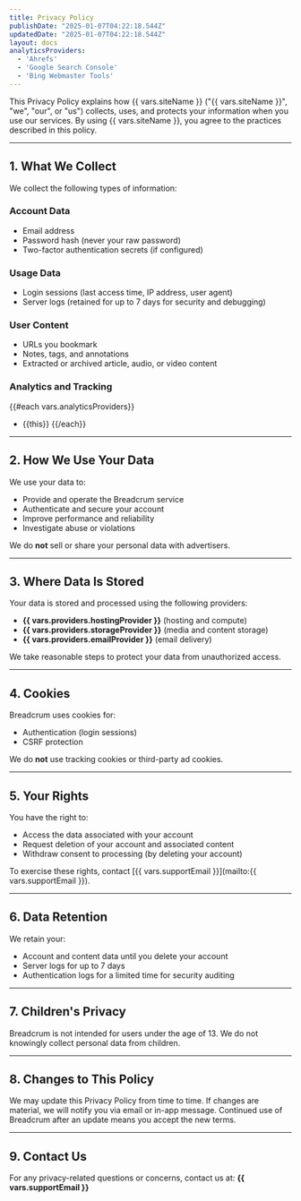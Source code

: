 ```yaml
---
title: Privacy Policy
publishDate: "2025-01-07T04:22:18.544Z"
updatedDate: "2025-01-07T04:22:18.544Z"
layout: docs
analyticsProviders:
  - 'Ahrefs'
  - 'Google Search Console'
  - 'Bing Webmaster Tools'
---
```


This Privacy Policy explains how {{ vars.siteName }} ("{{ vars.siteName }}", "we", "our", or "us") collects, uses, and protects your information when you use our services.
By using {{ vars.siteName }}, you agree to the practices described in this policy.

---

## 1. What We Collect

We collect the following types of information:

### Account Data
- Email address
- Password hash (never your raw password)
- Two-factor authentication secrets (if configured)

### Usage Data
- Login sessions (last access time, IP address, user agent)
- Server logs (retained for up to 7 days for security and debugging)

### User Content
- URLs you bookmark
- Notes, tags, and annotations
- Extracted or archived article, audio, or video content

### Analytics and Tracking
{{#each vars.analyticsProviders}}
- {{this}}
{{/each}}

---

## 2. How We Use Your Data

We use your data to:
- Provide and operate the Breadcrum service
- Authenticate and secure your account
- Improve performance and reliability
- Investigate abuse or violations

We do **not** sell or share your personal data with advertisers.

---

## 3. Where Data Is Stored

Your data is stored and processed using the following providers:
- **{{ vars.providers.hostingProvider }}** (hosting and compute)
- **{{ vars.providers.storageProvider }}** (media and content storage)
- **{{ vars.providers.emailProvider }}** (email delivery)

We take reasonable steps to protect your data from unauthorized access.

---

## 4. Cookies

Breadcrum uses cookies for:
- Authentication (login sessions)
- CSRF protection

We do **not** use tracking cookies or third-party ad cookies.

---

## 5. Your Rights

You have the right to:
- Access the data associated with your account
- Request deletion of your account and associated content
- Withdraw consent to processing (by deleting your account)

To exercise these rights, contact [{{ vars.supportEmail }}](mailto:{{ vars.supportEmail }}).

---

## 6. Data Retention

We retain your:
- Account and content data until you delete your account
- Server logs for up to 7 days
- Authentication logs for a limited time for security auditing

---

## 7. Children's Privacy

Breadcrum is not intended for users under the age of 13.
We do not knowingly collect personal data from children.

---

## 8. Changes to This Policy

We may update this Privacy Policy from time to time.
If changes are material, we will notify you via email or in-app message.
Continued use of Breadcrum after an update means you accept the new terms.

---

## 9. Contact Us

For any privacy-related questions or concerns, contact us at:
**{{ vars.supportEmail }}**
